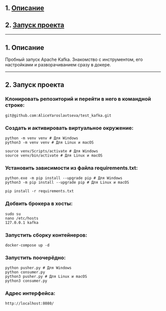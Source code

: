 ## 1. [Описание](#1)
## 2. [Запуск проекта](#2)

---
## 1. Описание <a id=1></a>

Пробный запуск Apache Kafka.
Знакомство с инструментом, его настройками и разворачиванием сразу в докере.

---
## 2. Запуск проекта <a id=2></a>

### Клонировать репозиторий и перейти в него в командной строке:
```
git@github.com:AliceYaroslavtseva/test_kafka.git
```
### Cоздать и активировать виртуальное окружение:
```
python -m venv venv # Для Windows
python3 -m venv venv # Для Linux и macOS
```
```
source venv/Scripts/activate # Для Windows
source venv/bin/activate # Для Linux и macOS
```
### Установить зависимости из файла requirements.txt:
```
python.exe -m pip install --upgrade pip # Для Windows
python3 -m pip install --upgrade pip # Для Linux и macOS
```
```
pip install -r requirements.txt
```
### Добвить брокера в хосты:
```
sudo su
nano /etc/hosts
127.0.0.1 kafka
```
### Запустить сборку контейнеров:
```
docker-compose up -d
```
### Запустить поочерёдно:
```
python pusher.py # Для Windows
python consumer.py
python3 pusher.py # Для Linux и macOS
python3 consumer.py
```
### Адрес интерфейса:
```
http://localhost:8080/
```
